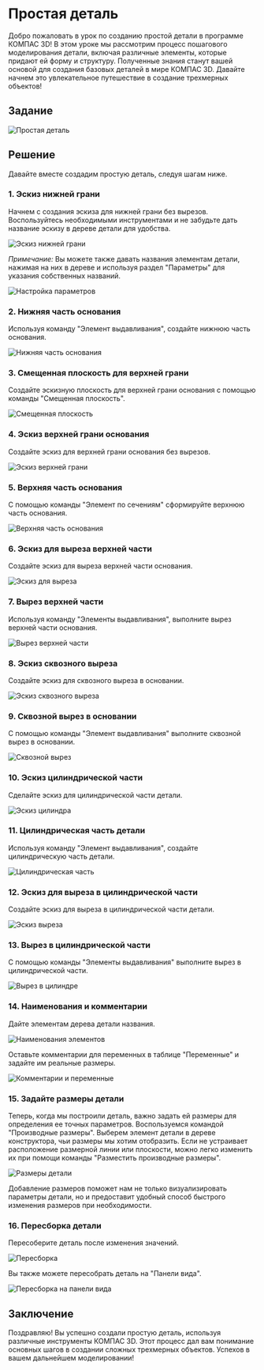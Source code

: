 # Простая деталь

Добро пожаловать в урок по созданию простой детали в программе КОМПАС 3D! В этом уроке мы рассмотрим процесс пошагового моделирования детали, включая различные элементы, которые придают ей форму и структуру. Полученные знания станут вашей основой для создания базовых деталей в мире КОМПАС 3D. Давайте начнем это увлекательное путешествие в создание трехмерных объектов!

## Задание

![Простая деталь](image.png)

## Решение

Давайте вместе создадим простую деталь, следуя шагам ниже.

### 1. Эскиз нижней грани

Начнем с создания эскиза для нижней грани без вырезов. Воспользуйтесь необходимыми инструментами и не забудьте дать название эскизу в дереве детали для удобства.

![Эскиз нижней грани](image-1.png)

_Примечание:_ Вы можете также давать названия элементам детали, нажимая на них в дереве и используя раздел "Параметры" для указания собственных названий.

![Настройка параметров](image-2.png)

### 2. Нижняя часть основания

Используя команду "Элемент выдавливания", создайте нижнюю часть основания.

![Нижняя часть основания](image-3.png)

### 3. Смещенная плоскость для верхней грани

Создайте эскизную плоскость для верхней грани основания с помощью команды "Смещенная плоскость".

![Смещенная плоскость](image-4.png)

### 4. Эскиз верхней грани основания

Создайте эскиз для верхней грани основания без вырезов.

![Эскиз верхней грани](image-5.png)

### 5. Верхняя часть основания

С помощью команды "Элемент по сечениям" сформируйте верхнюю часть основания.

![Верхняя часть основания](image-6.png)

### 6. Эскиз для выреза верхней части

Создайте эскиз для выреза верхней части основания.

![Эскиз для выреза](image-7.png)

### 7. Вырез верхней части

Используя команду "Элементы выдавливания", выполните вырез верхней части основания.

![Вырез верхней части](image-8.png)

### 8. Эскиз сквозного выреза

Создайте эскиз для сквозного выреза в основании.

![Эскиз сквозного выреза](image-9.png)

### 9. Сквозной вырез в основании

С помощью команды "Элемент выдавливания" выполните сквозной вырез в основании.

![Сквозной вырез](image-10.png)

### 10. Эскиз цилиндрической части

Сделайте эскиз для цилиндрической части детали.

![Эскиз цилиндра](image-11.png)

### 11. Цилиндрическая часть детали

Используя команду "Элемент выдавливания", создайте цилиндрическую часть детали.

![Цилиндрическая часть](image-12.png)

### 12. Эскиз для выреза в цилиндрической части

Создайте эскиз для выреза в цилиндрической части детали.

![Эскиз выреза](image-13.png)

### 13. Вырез в цилиндрической части

С помощью команды "Элементы выдавливания" выполните вырез в цилиндрической части.

![Вырез в цилиндре](image-14.png)

### 14. Наименования и комментарии

Дайте элементам дерева детали названия.

![Наименования элементов](image-15.png)

Оставьте комментарии для переменных в таблице "Переменные" и задайте им реальные размеры.

![Комментарии и переменные](image-16.png)

### 15. Задайте размеры детали

Теперь, когда мы построили деталь, важно задать ей размеры для определения ее точных параметров. Воспользуемся командой "Производные размеры". Выберем элемент детали в дереве конструктора, чьи размеры мы хотим отобразить. Если не устраивает расположение размерной линии или плоскости, можно легко изменить их при помощи команды "Разместить производные размеры".

![Размеры детали](image-19.png)

Добавление размеров поможет нам не только визуализировать параметры детали, но и предоставит удобный способ быстрого изменения размеров при необходимости.

### 16. Пересборка детали

Пересоберите деталь после изменения значений.

![Пересборка](image-17.png)

Вы также можете пересобрать деталь на "Панели вида".

![Пересборка на панели вида](image-18.png)

## Заключение

Поздравляю! Вы успешно создали простую деталь, используя различные инструменты КОМПАС 3D. Этот процесс дал вам понимание основных шагов в создании сложных трехмерных объектов. Успехов в вашем дальнейшем моделировании!
